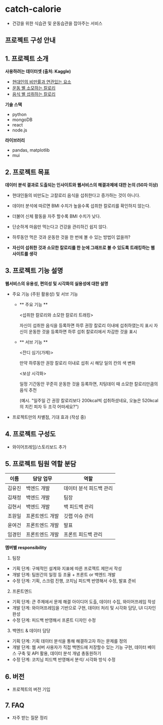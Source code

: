 # catch-calorie

- 건강을 위한 식습관 및 운동습관을 잡아주는 서비스

## 프로젝트 구성 안내

## 1. 프로젝트 소개

**사용하려는 데이터셋 (출처: Kaggle)**
  - [현대인의 비만률과 연관있는 요소](https://www.kaggle.com/datasets/mandysia/obesity-dataset-cleaned-and-data-sinthetic) 
  - [운동 별 소모하는 칼로리](https://www.kaggle.com/datasets/aadhavvignesh/calories-burned-during-exercise-and-activities)
  - [음식 별 섭취하는 칼로리](https://www.kaggle.com/datasets/kkhandekar/calories-in-food-items-per-100-grams)
  
**기술 스택** 
  - python
  - mongoDB
  - react
  - node.js

**라이브러리**
  - pandas, matplotlib
  - mui

## 2. 프로젝트 목표

**데이터 분석 결과로 도출되는 인사이트와 웹서비스의 해결과제에 대한 논의 (50자 이상)**
  - 현대인들의 비만도는 고칼로리 음식을 섭취한다고 증가하는 것이 아니다.
  - 데이터 분석에 따르면 BMI 수치가 높을수록 섭취한 칼로리를 확인하지 않는다.
  - 더불어 신체 활동을 자주 할수록 BMI 수치가 낮다.

  - 단순하게 마음만 먹는다고 건강을 관리하긴 쉽지 않다.
  - 하루동안 먹은 것과 운동한 것을 한 번에 볼 수 있는 방법이 없을까?
  - **자신이 섭취한 것과 소모한 칼로리를 한 눈에 그래프로 볼 수 있도록 트래킹하는 웹 사이트를 생각**
  

## 3. 프로젝트 기능 설명

**웹서비스의 유용성, 편의성 및 시각화의 실용성에 대한 설명**
  - 주요 기능 (주된 활용성) 및 서브 기능
    - ** 주요 기능 **
      
      <섭취한 칼로리와 소모한 칼로리 트래킹>

        자신이 섭취한 음식을 등록하면 하루 권장 칼로리 이내에 섭취하였는지 표시
        자신이 운동한 것을 등록하면 하루 섭취 칼로리에서 차감한 것을 표시

    - ** 서브 기능 **

      <잔디 심기(가제)>

        만약 하루동안 권장 칼로리 이내로 섭취 시 해당 일의 칸의 색 변화

      <보상 시각화>

        일정 기간동안 꾸준히 운동한 것을 등록하면,
        치팅데이 때 소모한 칼로리만큼의 음식 추천
        
        (예시. "일주일 간 권장 칼로리보다 200kcal씩 섭취하셨네요, 오늘은 520kcal의 치킨 피자 두 조각 어떠세요?")

  - 프로젝트만의 차별점, 기대 효과
    (작성 중)

## 4. 프로젝트 구성도
  - 와이어프레임/스토리보드 추가

## 5. 프로젝트 팀원 역할 분담
| 이름 | 담당 업무 | 역할 |
| ------ | ------ | ------|
| 김유진 | 백엔드 개발 | 데이터 분석 피드백 관리 |
| 김채정 | 백엔드 개발 | 팀장 |
| 김현서 | 백엔드 개발 | 백 피드백 관리 |
| 조원일 | 프론트엔드 개발 | 깃랩 이슈 관리 |
| 윤여건 | 프론트엔드 개발 | 발표 |
| 임경민 | 프론트엔드 개발 | 프론트 피드백 관리 |

**멤버별 responsibility**

1. 팀장 

- 기획 단계: 구체적인 설계와 지표에 따른 프로젝트 제안서 작성
- 개발 단계: 팀원간의 일정 등 조율 + 프론트 or 백엔드 개발
- 수정 단계: 기획, 스크럼 진행, 코치님 피드백 반영해서 수정, 발표 준비

2. 프론트엔드 

- 기획 단계: 큰 주제에서 문제 해결 아이디어 도출, 데이터 수집, 와이어프레임 작성
- 개발 단계: 와이어프레임을 기반으로 구현, 데이터 처리 및 시각화 담당, UI 디자인 완성
- 수정 단계: 피드백 반영해서 프론트 디자인 수정

 3. 백엔드 & 데이터 담당  

- 기획 단계: 기획 데이터 분석을 통해 해결하고자 하는 문제를 정의
- 개발 단계: 웹 서버 사용자가 직접 백엔드에 저장할수 있는 기능 구현, 데이터 베이스 구축 및 API 활용, 데이터 분석 개념 총동원하기
- 수정 단계: 코치님 피드백 반영해서 분석/ 시각화 방식 수정

## 6. 버전
  - 프로젝트의 버전 기입

## 7. FAQ
  - 자주 받는 질문 정리
